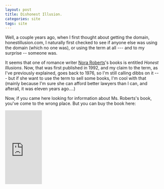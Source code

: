 ```yaml
---
layout: post
title: Dishonest Illusion.
categories: site
tags: site
---
```

Well, a couple years ago, when I first thought about getting the domain, honestillusion.com, I naturally first checked to see if anyone else was using the domain (which no one was), or using the term at all --- and to my surprise -- someone was.

It seems that one of romance writer [Nora Roberts](http://www.noraroberts.com)'s books is entitled *Honest Illusions*.  Now, that was first published in 1992, and my claim to the term, as I've previously explained, goes back to 1976, so I'm still calling dibbs on it --- but if she want to use the term to sell some books, I'm cool with that (mainly because I'm sure she can afford better lawyers than I can, and afterall, it was eleven years ago....)

Now, if you came here looking for information about Ms. Roberts's book, you've come to the wrong place. But you can buy the book here:

<iframe marginwidth="0" marginheight="0" src="http://rcm.amazon.com/e/cm ?o=1&l=as1&f=ifr&t=njtheatercom-20&p=8&asins=0515110973&IS2=1&lt1=_blank" frameborder="0" width="120" scrolling="no" height="240"><map name="boxmap-p8"><area shape="RECT" coords="14, 200, 103, 207" href="http://rcm.amazon.com/e/cm/privacy-policy.html o=1" /><area coords="0,0,10000,10000" href="http://www.amazon.com/exec/obidos/redirect-home/njtheatercom-20" /></map><img src="http://rcm-images.amazon.com/images/G/01/rcm/120x240.gif" width="120" height="240" border="0" usemap="#boxmap-p8" alt="Shop at Amazon.com" /></iframe>
